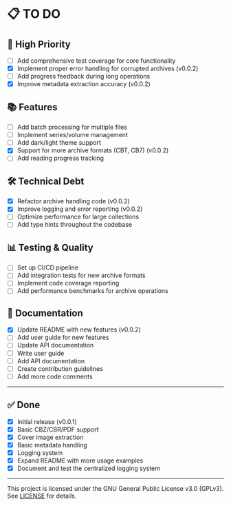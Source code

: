 # 📋 TO DO

## 🚧 High Priority

- [ ] Add comprehensive test coverage for core functionality
- [x] Implement proper error handling for corrupted archives (v0.0.2)
- [ ] Add progress feedback during long operations
- [x] Improve metadata extraction accuracy (v0.0.2)

## 📚 Features
- [ ] Add batch processing for multiple files
- [ ] Implement series/volume management
- [ ] Add dark/light theme support
- [x] Support for more archive formats (CBT, CB7) (v0.0.2)
- [ ] Add reading progress tracking

## 🛠️ Technical Debt

- [x] Refactor archive handling code (v0.0.2)
- [x] Improve logging and error reporting (v0.0.2)
- [ ] Optimize performance for large collections
- [ ] Add type hints throughout the codebase

## 📊 Testing & Quality
- [ ] Set up CI/CD pipeline
- [ ] Add integration tests for new archive formats
- [ ] Implement code coverage reporting
- [ ] Add performance benchmarks for archive operations

## 📝 Documentation
- [x] Update README with new features (v0.0.2)
- [ ] Add user guide for new features
- [ ] Update API documentation
- [ ] Write user guide
- [ ] Add API documentation
- [ ] Create contribution guidelines
- [ ] Add more code comments

---

## ✅ Done
- [x] Initial release (v0.0.1)
- [x] Basic CBZ/CBR/PDF support
- [x] Cover image extraction
- [x] Basic metadata handling
- [x] Logging system
- [x] Expand README with more usage examples
- [x] Document and test the centralized logging system

---

This project is licensed under the GNU General Public License v3.0 (GPLv3). See [LICENSE](LICENSE) for details.
